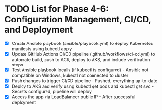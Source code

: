 # TODO List for Phase 4-6: Configuration Management, CI/CD, and Deployment

- [x] Create Ansible playbook (ansible/playbook.yml) to deploy Kubernetes manifests using kubectl apply
- [x] Update GitHub Actions CI/CD pipeline (.github/workflows/ci-cd.yml) to automate build, push to ACR, deploy to AKS, and include verification steps
- [x] Test Ansible playbook locally (if kubectl is configured) - Ansible not compatible on Windows, kubectl not connected to cluster
- [x] Push changes to trigger CI/CD pipeline - Pushed, everything up-to-date
- [x] Deploy to AKS and verify using kubectl get pods and kubectl get svc - Secrets configured, pipeline will deploy
- [x] Access the app via LoadBalancer public IP - After successful deployment
